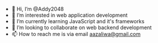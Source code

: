 - 👋 Hi, I’m @Addy2048
- 👀 I’m interested in web application development
- 🌱 I’m currently learning JavaScript and it's frameworks
- 💞️ I’m looking to collaborate on web backend development
- 📫 How to reach me is via email aazaliwa@gmail.com

<!---
Addy2048/Addy2048 is a ✨ special ✨ repository because its `README.md` (this file) appears on your GitHub profile.
You can click the Preview link to take a look at your changes.
--->
